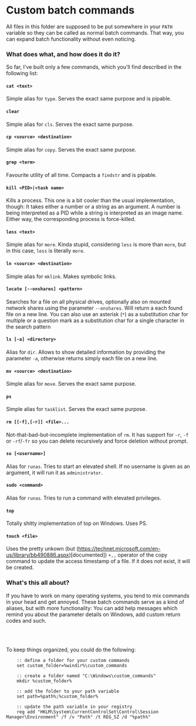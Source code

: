 # Custom batch commands
All files in this folder are supposed to be put somewhere in your `PATH` variable so they can be called as normal batch commands. That way, you can expand batch functionality without even noticing.  

### What does what, and how does it do it?
So far, I've built only a few commands, which you'll find described in the following list:

#### `cat <text>`
Simple alias for `type`. Serves the exact same purpose and is pipable.

#### `clear`
Simple alias for `cls`. Serves the exact same purpose.

#### `cp <source> <destination>`
Simple alias for `copy`. Serves the exact same purpose.

#### `grep <term>`
Favourite utility of all time. Compacts a `findstr` and is pipable.

#### `kill <PID>|<task name>`
Kills a process. This one is a bit cooler than the usual implementation, though: It takes either a number or a string as an argument. A number is being interpreted as a PID while a string is interpreted as an image name. Either way, the corresponding process is force-killed.

#### `less <text>`
Simple alias for `more`. Kinda stupid, considering `less` is more than `more`, but in this case, `less` is literally `more`.

#### `ln <source> <destination>`
Simple alias for `mklink`. Makes symbolic links.

#### `locate [--onshares] <pattern>`
Searches for a file on all physical drives, optionally also on mounted network shares using the parameter `--onshares`.
Will return a each found file on a new line. You can also use an asterisk (`*`) as a substitution char for multiple or a question mark as a substitution char for a single character in the search pattern  

#### `ls [-a] <directory>`
Alias for `dir`. Allows to show detailed information by providing the parameter `-a`, otherwise returns simply each file on a new line.

#### `mv <source> <destination>`
Simple alias for `move`. Serves the exact same purpose.

#### `ps`
Simple alias for `tasklist`. Serves the exact same purpose.

#### `rm [[-f],[-r]] <file>...`
Not-that-bad-but-incomplete implementation of `rm`. It has support for `-r`, `-f` or `-rf`/`-fr` so you can delete recursively and force deletion without prompt.

#### `su [<username>]`
Alias for `runas`. Tries to start an elevated shell. If no username is given as an argument, it will run it as `administrator`.

#### `sudo <command>`
Alias for `runas`. Tries to run a command with elevated privileges.

#### `top`
Totally shitty implementation of top on Windows. Uses PS.

#### `touch <file>`
Uses the pretty unkown (but (https://technet.microsoft.com/en-us/library/bb490886.aspx)[documented]) `+,,` operator of the copy command to update the access timestamp of a file. If it does not exist, it will be created.


### What's this all about?
If you have to work on many operating systems, you tend to mix commands in your head and get annoyed. These batch commands serve as a kind of aliases, but with more functionality: You can add help messages which remind you about the parameter details on Windows, add custom return codes and such.

<br>
<br>

To keep things organized, you could do the following:

```batchfile
    :: define a folder for your custom commands
    set custom_folder=%windir%\custom_commands
    
    :: create a folder named "C:\Windows\custom_commands"
    mkdir %custom_folder%
    
    :: add the folder to your path variable
    set path=%path%;%custom_folder%
    
    :: update the path variable in your registry
    reg add "HKLM\System\CurrentControlSet\Control\Session Manager\Environment" /f /v "Path" /t REG_SZ /d "%path%"
```

